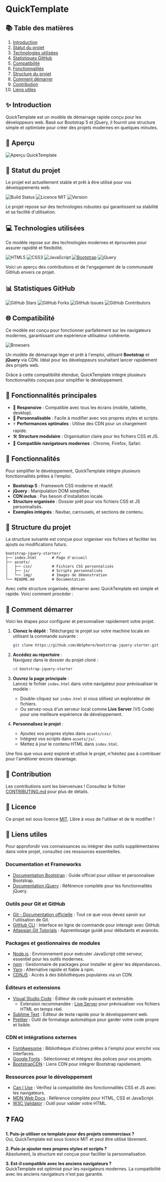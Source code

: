 # QuickTemplate

## 📚 Table des matières
1. [Introduction](#-introduction)
2. [Statut du projet](#-statut-du-projet)
3. [Technologies utilisées](#-technologies-utilisées)
4. [Statistiques GitHub](#-statistiques-github)
5. [Compatibilité](#-compatibilité)
6. [Fonctionnalités](#-fonctionnalités)
7. [Structure du projet](#-structure-du-projet)
8. [Comment démarrer](#-comment-démarrer)
9. [Contribution](#-contribution)
10. [Liens utiles](#-liens-utiles)

## ✨ Introduction
QuickTemplate est un modèle de démarrage rapide conçu pour les développeurs web. Basé sur Bootstrap 5 et jQuery, il fournit une structure simple et optimisée pour créer des projets modernes en quelques minutes.

## 📸 Aperçu
![Aperçu QuickTemplate](assets/img/screenshot.png)

## 🚀 Statut du projet
Le projet est actuellement stable et prêt à être utilisé pour vos développements web.

![Build Status](https://img.shields.io/github/actions/workflow/status/AbSphere/bootstrap-jquery-starter/build.yml)
![Licence MIT](https://img.shields.io/badge/License-MIT-blue.svg)
![Version](https://img.shields.io/badge/Version-1.0.0-brightgreen)

Le projet repose sur des technologies robustes qui garantissent sa stabilité et sa facilité d'utilisation.

## 💻 Technologies utilisées
Ce modèle repose sur des technologies modernes et éprouvées pour assurer rapidité et flexibilité.

![HTML5](https://img.shields.io/badge/HTML-5-orange?logo=html5&logoColor=white)
![CSS3](https://img.shields.io/badge/CSS-3-blue?logo=css3&logoColor=white)
![JavaScript](https://img.shields.io/badge/JavaScript-ES6-yellow?logo=javascript&logoColor=black)
[![Bootstrap](https://img.shields.io/badge/Bootstrap-5.3.3-purple?logo=bootstrap)](https://getbootstrap.com/)
![jQuery](https://img.shields.io/badge/jQuery-3.6.0-blue?logo=jquery)

Voici un aperçu des contributions et de l'engagement de la communauté GitHub envers ce projet.

## 📊 Statistiques GitHub
![GitHub Stars](https://img.shields.io/github/stars/absphere/bootstrap-jquery-starter.svg)
![GitHub Forks](https://img.shields.io/github/forks/absphere/bootstrap-jquery-starter.svg)
![GitHub Issues](https://img.shields.io/github/issues/absphere/bootstrap-jquery-starter)
![GitHub Contributors](https://img.shields.io/github/contributors/absphere/bootstrap-jquery-starter)



## 🌐 Compatibilité
Ce modèle est conçu pour fonctionner parfaitement sur les navigateurs modernes, garantissant une expérience utilisateur cohérente.

![Browsers](https://img.shields.io/badge/Compatible-Chrome%2C%20Firefox%2C%20Safari-lightgrey)

Un modèle de démarrage léger et prêt à l'emploi, utilisant **Bootstrap** et **jQuery** via CDN. Idéal pour les développeurs souhaitant lancer rapidement des projets web.

Grâce à cette compatibilité étendue, QuickTemplate intègre plusieurs fonctionnalités conçues pour simplifier le développement.

## 🚀 Fonctionnalités principales
- 📱 **Responsive** : Compatible avec tous les écrans (mobile, tablette, desktop).
- 🎨 **Personnalisable** : Facile à modifier avec vos propres styles et scripts.
- ⚡ **Performances optimales** : Utilise des CDN pour un chargement rapide.
- 🛠️ **Structure modulaire** : Organisation claire pour les fichiers CSS et JS.
- 🔄 **Compatible navigateurs modernes** : Chrome, Firefox, Safari.

## 🚀 Fonctionnalités
Pour simplifier le développement, QuickTemplate intègre plusieurs fonctionnalités prêtes à l'emploi.

- **Bootstrap 5** : Framework CSS moderne et réactif.
- **jQuery** : Manipulation DOM simplifiée.
- **CDN inclus** : Pas besoin d'installation locale.
- **Structure organisée** : Dossier prêt pour vos fichiers CSS et JS personnalisés.
- **Exemples intégrés** : Navbar, carrousels, et sections de contenu.

## 📂 Structure du projet
La structure suivante est conçue pour organiser vos fichiers et faciliter les ajouts ou modifications futurs.

```
bootstrap-jquery-starter/
├── index.html       # Page d'accueil
├── assets/
│   ├── css/         # Fichiers CSS personnalisés
│   ├── js/          # Scripts personnalisés
│   └── img/         # Images de démonstration
└── README.md        # Documentation
```
Avec cette structure organisée, démarrer avec QuickTemplate est simple et rapide. Voici comment procéder :

## 📖 Comment démarrer
Voici les étapes pour configurer et personnaliser rapidement votre projet.

1. **Clonez le dépôt** : Téléchargez le projet sur votre machine locale en utilisant la commande suivante :  
   ```bash
   git clone https://github.com/AbSphere/bootstrap-jquery-starter.git
   ```

2. **Accédez au répertoire** :  
   Naviguez dans le dossier du projet cloné :  
   ```bash
   cd bootstrap-jquery-starter
   ```

3. **Ouvrez la page principale** :  
   Lancez le fichier `index.html` dans votre navigateur pour prévisualiser le modèle :  
   - Double-cliquez sur `index.html` si vous utilisez un explorateur de fichiers.  
   - Ou servez-vous d'un serveur local comme **Live Server** (VS Code) pour une meilleure expérience de développement.

4. **Personnalisez le projet** :  
   - Ajoutez vos propres styles dans `assets/css/`.
   - Intégrez vos scripts dans `assets/js/`.
   - Mettez à jour le contenu HTML dans `index.html`.

Une fois que vous avez exploré et utilisé le projet, n'hésitez pas à contribuer pour l'améliorer encore davantage.

## 🌟 Contribution
Les contributions sont les bienvenues ! Consultez le fichier [CONTRIBUTING.md](CONTRIBUTING.md) pour plus de détails.

## 📄 Licence
Ce projet est sous licence [MIT](LICENSE). Libre à vous de l'utiliser et de le modifier !


## 🔗 Liens utiles
Pour approfondir vos connaissances ou intégrer des outils supplémentaires dans votre projet, consultez ces ressources essentielles.

### **Documentation et Frameworks**
- [Documentation Bootstrap](https://getbootstrap.com/docs/5.3/) : Guide officiel pour utiliser et personnaliser Bootstrap.
- [Documentation jQuery](https://api.jquery.com/) : Référence complète pour les fonctionnalités jQuery.

### **Outils pour Git et GitHub**
- [Git - Documentation officielle](https://git-scm.com/doc) : Tout ce que vous devez savoir sur l'utilisation de Git.
- [GitHub CLI](https://cli.github.com/) : Interface en ligne de commande pour interagir avec GitHub.
- [Atlassian Git Tutorials](https://www.atlassian.com/git/tutorials) : Apprentissage guidé pour débutants et avancés.

### **Packages et gestionnaires de modules**
- [Node.js](https://nodejs.org/) : Environnement pour exécuter JavaScript côté serveur, essentiel pour les outils modernes.
- [npm](https://www.npmjs.com/) : Gestionnaire de packages pour installer et gérer les dépendances.
- [Yarn](https://yarnpkg.com/) : Alternative rapide et fiable à npm.
- [CDNJS](https://cdnjs.com/) : Accès à des bibliothèques populaires via un CDN.

### **Éditeurs et extensions**
- [Visual Studio Code](https://code.visualstudio.com/) : Éditeur de code puissant et extensible.
  - Extension recommandée : [Live Server](https://marketplace.visualstudio.com/items?itemName=ritwickdey.LiveServer) pour prévisualiser vos fichiers HTML en temps réel.
- [Sublime Text](https://www.sublimetext.com/) : Éditeur de texte rapide pour le développement web.
- [Prettier](https://prettier.io/) : Outil de formatage automatique pour garder votre code propre et lisible.

### **CDN et intégrations externes**
- [FontAwesome](https://fontawesome.com/) : Bibliothèque d'icônes prêtes à l'emploi pour enrichir vos interfaces.
- [Google Fonts](https://fonts.google.com/) : Sélectionnez et intégrez des polices pour vos projets.
- [BootstrapCDN](https://www.bootstrapcdn.com/) : Liens CDN pour intégrer Bootstrap rapidement.

### **Ressources pour le développement**
- [Can I Use](https://caniuse.com/) : Vérifiez la compatibilité des fonctionnalités CSS et JS avec les navigateurs.
- [MDN Web Docs](https://developer.mozilla.org/fr/) : Référence complète pour HTML, CSS et JavaScript.
- [W3C Validator](https://validator.w3.org/) : Outil pour valider votre HTML.

## ❓ FAQ
**1. Puis-je utiliser ce template pour des projets commerciaux ?**  
Oui, QuickTemplate est sous licence MIT et peut être utilisé librement.

**2. Puis-je ajouter mes propres styles et scripts ?**  
Absolument, la structure est conçue pour faciliter la personnalisation.

**3. Est-il compatible avec les anciens navigateurs ?**  
QuickTemplate est optimisé pour les navigateurs modernes. La compatibilité avec les anciens navigateurs n'est pas garantie.
